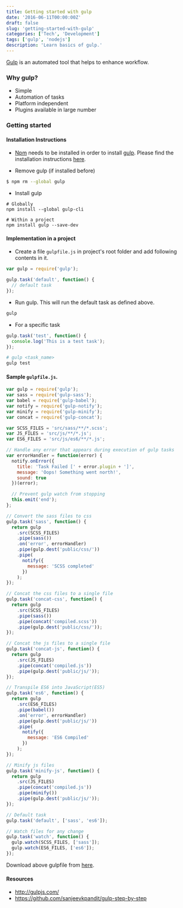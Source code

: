 ```yaml
---
title: Getting started with gulp
date: '2016-06-11T00:00:00Z'
draft: false
slug: 'getting-started-with-gulp'
categories: ['Tech', 'Development']
tags: ['gulp', 'nodejs']
description: 'Learn basics of gulp.'
---
```


<a href="http://gulpjs.com/" target="_blank">Gulp</a> is an automated tool that helps to enhance workflow.

### Why gulp?

- Simple
- Automation of tasks
- Platform independent
- Plugins available in large number

### Getting started

#### Installation Instructions

- <a href="http://npmjs.com/" target="_blank">Npm</a> needs to be installed in order to install <a href="http://gulpjs.com/" target="_blank">gulp</a>. Please find the installation instructions <a href="{{site.baseurl}}/install-node-and-npm/" target="_blank">here</a>.

- Remove gulp (if installed before)

```bash
$ npm rm --global gulp
```

- Install gulp

```
# Globally
npm install --global gulp-cli

# Within a project
npm install gulp --save-dev
```

#### Implementation in a project

- Create a file `gulpfile.js` in project's root folder and add following contents in it.

```js
var gulp = require('gulp');

gulp.task('default', function() {
  // default task
});
```

- Run gulp. This will run the default task as defined above.

```bash
gulp
```

- For a specific task

```js
gulp.task('test', function() {
  console.log('This is a test task');
});
```

```bash
# gulp <task_name>
gulp test
```

#### Sample `gulpfile.js`.

```js
var gulp = require('gulp');
var sass = require('gulp-sass');
var babel = require('gulp-babel');
var notify = require('gulp-notify');
var minify = require('gulp-minify');
var concat = require('gulp-concat');

var SCSS_FILES = 'src/sass/**/*.scss';
var JS_FILES = 'src/js/**/*.js';
var ES6_FILES = 'src/js/es6/**/*.js';

// Handle any error that appears during execution of gulp tasks
var errorHandler = function(error) {
  notify.onError({
    title: 'Task Failed [' + error.plugin + ']',
    message: 'Oops! Something went north!',
    sound: true
  })(error);

  // Prevent gulp watch from stopping
  this.emit('end');
};

// Convert the sass files to css
gulp.task('sass', function() {
  return gulp
    .src(SCSS_FILES)
    .pipe(sass())
    .on('error', errorHandler)
    .pipe(gulp.dest('public/css/'))
    .pipe(
      notify({
        message: 'SCSS completed'
      })
    );
});

// Concat the css files to a single file
gulp.task('concat-css', function() {
  return gulp
    .src(SCSS_FILES)
    .pipe(sass())
    .pipe(concat('compiled.scss'))
    .pipe(gulp.dest('public/css/'));
});

// Concat the js files to a single file
gulp.task('concat-js', function() {
  return gulp
    .src(JS_FILES)
    .pipe(concat('compiled.js'))
    .pipe(gulp.dest('public/js/'));
});

// Transpile ES6 into JavaScript(ES5)
gulp.task('es6', function() {
  return gulp
    .src(ES6_FILES)
    .pipe(babel())
    .on('error', errorHandler)
    .pipe(gulp.dest('public/js/'))
    .pipe(
      notify({
        message: 'ES6 Compiled'
      })
    );
});

// Minify js files
gulp.task('minify-js', function() {
  return gulp
    .src(JS_FILES)
    .pipe(concat('compiled.js'))
    .pipe(minify())
    .pipe(gulp.dest('public/js/'));
});

// Default task
gulp.task('default', ['sass', 'es6']);

// Watch files for any change
gulp.task('watch', function() {
  gulp.watch(SCSS_FILES, ['sass']);
  gulp.watch(ES6_FILES, ['es6']);
});
```

Download above gulpfile from <a href="https://gist.github.com/sanjeevkpandit/38e690d8c1625ee1486fa13e3d554700" target="_blank">here</a>.

#### Resources

- <a href="http://gulpjs.com/" target="_blank">http://gulpjs.com/</a>
- <a href="https://github.com/sanjeevkpandit/gulp-step-by-step" target="_blank">https://github.com/sanjeevkpandit/gulp-step-by-step</a>
